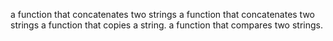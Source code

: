  a function that concatenates two strings
a function that concatenates two strings
a function that copies a string.
 a function that compares two strings.

